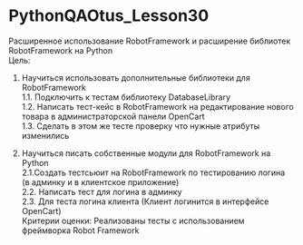 # PythonQAOtus_Lesson30

Расширенное использование RobotFramework и расширение библиотек RobotFramework на Python \
Цель: 
1) Научиться использовать дополнительные библиотеки для RobotFramework \
1.1. Подключить к тестам библиотеку DatabaseLibrary \
1.2. Написать тест-кейс в RobotFramework на редактирование нового товара в администраторской панели OpenCart \
1.3. Сделать в этом же тесте проверку что нужные атрибуты изменились

2) Научиться писать собственные модули для RobotFramework на Python \
2.1.Создать тестсьюит на RobotFramework по тестированию логина (в админку и в клиентское приложение) \
2.2. Написать тест для логина в админку \
2.3. Для теста логина клиента (Клиент логинится в интерфейсе OpenCart) \
Критерии оценки: Реализованы тесты с использованием фреймворка Robot Framework
